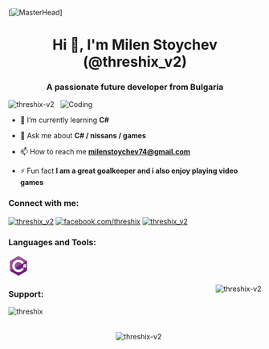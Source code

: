 [![MasterHead](https://www.fscj.edu/images/default-source/workforce-education/gi175422122_1920x540.jpg?sfvrsn=937786d5_0)]
<h1 align="center">Hi 👋, I'm Milen Stoychev (@threshix_v2)</h1>
<h3 align="center">A passionate future developer from Bulgaria</h3>
<img align="right" alt="Coding" width="400" src="https://cdn.dribbble.com/users/1162077/screenshots/3848914/programmer.gif">


<p align="left"> <img src="https://komarev.com/ghpvc/?username=threshix-v2&label=Profile%20views&color=0e75b6&style=flat" alt="threshix-v2" /> </p>

- 🌱 I’m currently learning **C#**

- 💬 Ask me about **C# / nissans / games**

- 📫 How to reach me **milenstoychev74@gmail.com**

- ⚡ Fun fact **I am a great goalkeeper and i also enjoy playing video games**


<h3 align="left">Connect with me:</h3>
<p align="left">
<a href="https://instagram.com/threshix_v2" target="blank"><img align="center" src="https://raw.githubusercontent.com/rahuldkjain/github-profile-readme-generator/master/src/images/icons/Social/instagram.svg" alt="threshix_v2" height="30" width="40" /></a>
<a href="https://www.facebook.com/threshix" target="blank"><img align="center" src="https://raw.githubusercontent.com/rahuldkjain/github-profile-readme-generator/master/src/images/icons/Social/facebook.svg" alt="facebook.com/threshix" height="30" width="40" /></a>
<a href="https://stackoverflow.com/users/18129462/threshix-v2" target="blank"><img align="center" src="https://raw.githubusercontent.com/rahuldkjain/github-profile-readme-generator/master/src/images/icons/Social/stack-overflow.svg" alt="threshix_v2" height="30" width="40" /></a>
</p>


<h3 align="left">Languages and Tools:</h3>
<p align="left"> <a href="https://www.w3schools.com/cs/" target="_blank" rel="noreferrer"> <img src="https://raw.githubusercontent.com/devicons/devicon/master/icons/csharp/csharp-original.svg" alt="csharp" width="40" height="40"/> </a> </p>

<p><img align="right" src="https://github-readme-stats.vercel.app/api/top-langs?username=threshix-v2&show_icons=true&locale=en&layout=compact" alt="threshix-v2" /></p>
<h3 align="left">Support:</h3>
<p><a href="https://www.buymeacoffee.com/threshix"> <img align="left" src="https://cdn.buymeacoffee.com/buttons/v2/default-yellow.png" height="50" width="210" alt="threshix" /></a></p><br><br>
<p>&nbsp;<img align="center" src="https://github-readme-stats.vercel.app/api?username=threshix-v2&show_icons=true&locale=en" alt="threshix-v2" /></p>


